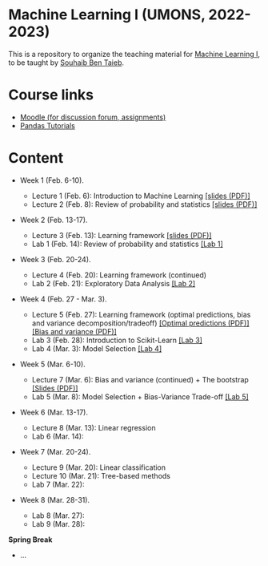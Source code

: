# Machine Learning I (UMONS, 2022-2023)

This is a repository to organize the teaching material for [Machine Learning I](https://applications.umons.ac.be/web/en/pde/2022-2023/aa/S-INFO-256.htm), to be taught by [Souhaib Ben Taieb](http://www.souhaib-bentaieb.com).

# Course links

- [Moodle (for discussion forum, assignments)](https://moodle.umons.ac.be/course/view.php?id=2785)
- [Pandas Tutorials](https://pandas.pydata.org/docs/user_guide/10min.html#operations)

# Content

- Week 1 (Feb. 6-10). 
  - Lecture 1 (Feb. 6): Introduction to Machine Learning [[slides (PDF)]](./slides/lecture1-intro.pdf)
  - Lecture 2 (Feb. 8): Review of probability and statistics [[slides (PDF)]](./slides/lecture2-prob-stats-review.pdf)


- Week 2 (Feb. 13-17). 
  - Lecture 3 (Feb. 13): Learning framework [[slides (PDF)]](./slides/lecture3-learning-framework.pdf)
  - Lab 1 (Feb. 14): Review of probability and statistics [[Lab 1]](./labs/lab1/)
  
- Week 3 (Feb. 20-24). 
  - Lecture 4 (Feb. 20): Learning framework (continued)
  - Lab 2 (Feb. 21): Exploratory Data Analysis [[Lab 2]](./labs/lab2/)
  
- Week 4 (Feb. 27 - Mar. 3). 
  - Lecture 5 (Feb. 27): Learning framework (optimal predictions, bias and variance decomposition/tradeoff) [[Optimal predictions (PDF)]](./slides/lecture5-optimal-predictions.pdf) [[Bias and variance (PDF)]](./slides/lecture6-bias-variance.pdf)
  - Lab 3 (Feb. 28): Introduction to Scikit-Learn [[Lab 3]](./labs/lab3/)
  - Lab 4 (Mar. 3): Model Selection [[Lab 4]](./labs/lab4/)

- Week 5 (Mar. 6-10). 
  - Lecture 7 (Mar. 6): Bias and variance (continued) + The bootstrap [[Slides (PDF)]](./slides/lecture7-bootstrap.pdf)
  - Lab 5 (Mar. 8): Model Selection + Bias-Variance Trade-off [[Lab 5]](./labs/lab5/)

- Week 6 (Mar. 13-17). 
  - Lecture 8 (Mar. 13): Linear regression
  - Lab 6 (Mar. 14): 

- Week 7 (Mar. 20-24). 
  - Lecture 9 (Mar. 20): Linear classification
  - Lecture 10 (Mar. 21): Tree-based methods
  - Lab 7 (Mar. 22): 

- Week 8 (Mar. 28-31). 
  - Lab 8 (Mar. 27): 
  - Lab 9 (Mar. 28): 


**Spring Break**


- ...

